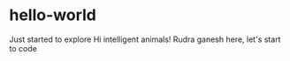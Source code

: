 # hello-world
Just started to explore
Hi intelligent animals!
Rudra ganesh here, let's start to code 
